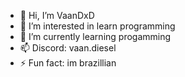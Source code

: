 - 👋 Hi, I’m VaanDxD
- 👀 I’m interested in learn programming
- 🌱 I’m currently learning progamming
- 📫 Discord: vaan.diesel
- ⚡ Fun fact: im brazillian

<!---
VaanDxD/VaanDxD is a ✨ special ✨ repository because its `README.md` (this file) appears on your GitHub profile.
You can click the Preview link to take a look at your changes.
--->
